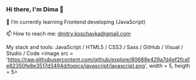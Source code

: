 <!--
**Scumsy/Scumsy** is a ✨ _special_ ✨ repository because its `README.md` (this file) appears on your GitHub profile.

Here are some ideas to get you started:

- 🔭 I’m currently working on ...
- 🌱 I’m currently learning frontend developing (JavaScript)
- 👯 I’m looking to collaborate on ...
- 🤔 I’m looking for help with ...
- 💬 Ask me about ...
- 📫 How to reach me: ...
- 😄 Pronouns: ...
- ⚡ Fun fact: ...
-->
###  Hi there, I'm Dima 👋

🌱  I’m currently learning Frontend developing (JavaScript)

📫 How to reach me: dmitry.koschavka@gmail.com




My stack and tools: 
JavaScript / HTML5 / CSS3 / Sass / GitHub / Visual / Studio / Code
<image src = 'https://raw.githubusercontent.com/github/explore/80688e429a7d4ef2fca1e82350fe8e3517d3494d/topics/javascript/javascript.png', width = 5, heigth = 5>
